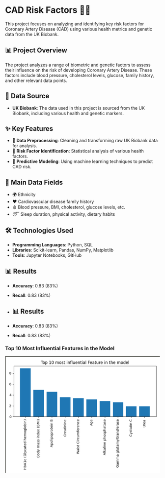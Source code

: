 # CAD Risk Factors 🏥💓

This project focuses on analyzing and identifying key risk factors for Coronary Artery Disease (CAD) using various health metrics and genetic data from the UK Biobank.

## 📊 Project Overview

The project analyzes a range of biometric and genetic factors to assess their influence on the risk of developing Coronary Artery Disease. These factors include blood pressure, cholesterol levels, glucose, family history, and other relevant data points.

## 📁 Data Source

- **UK Biobank**: The data used in this project is sourced from the UK Biobank, including various health and genetic markers.

## ✨ Key Features

- 🧹 **Data Preprocessing**: Cleaning and transforming raw UK Biobank data for analysis.
- 🧠 **Risk Factor Identification**: Statistical analysis of various health factors.
- 🔮 **Predictive Modeling**: Using machine learning techniques to predict CAD risk.

## 🔑 Main Data Fields

- 🌍 Ethnicity
- ❤️ Cardiovascular disease family history
- 🩸 Blood pressure, BMI, cholesterol, glucose levels, etc.
- 😴 Sleep duration, physical activity, dietary habits

## 🛠️ Technologies Used

- **Programming Languages**: Python, SQL
- **Libraries**: Scikit-learn, Pandas, NumPy, Matplotlib
- **Tools**: Jupyter Notebooks, GitHub

## 📊 Results

- **Accuracy**: 0.83 (83%)
- **Recall**: 0.83 (83%)

- ## 📊 Results

- **Accuracy**: 0.83 (83%)
- **Recall**: 0.83 (83%)

### Top 10 Most Influential Features in the Model

![Top 10 Features](Top_10_Features.png)
